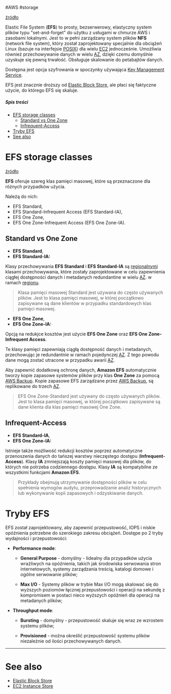 #AWS #storage

[źródło](https://docs.aws.amazon.com/efs/latest/ug/whatisefs.html)

Elastic File System (**EFS**) to prosty, bezserwerowy, elastyczny system plików typu "set-and-forget" do użytku z usługami w chmurze AWS i zasobami lokalnymi. Jest to w pełni zarządzany system plików **NFS** (network file system), który został zaprojektowany specjalnie dla obciążeń Linux (bazuje na interfejsie [POSIX](https://pl.wikipedia.org/wiki/POSIX)) dla wielu [EC2](EC2.md) jednocześnie. Umożliwia również przechowywanie danych w wielu [AZ](AWS%20locations.md#Availability%20zone), dzięki czemu domyślnie uzyskuje się pewną trwałość. Obsługuje skalowanie do petabajtów danych.

Dostępna jest opcja szyfrowania w spoczynky używająca [Key Management Service](Key%20Management%20Service.md).

EFS jest znacznie droższy od [Elastic Block Store](Elastic%20Block%20Store.md), ale płaci się faktyczne użycie, do którego  EFS się skaluje.

##### Spis treści

- [EFS storage classes](#EFS%20storage%20classes)
  - [Standard vs One Zone](#Standard%20vs%20One%20Zone)
  - [Infrequent-Access](#Infrequent-Access)
- [Tryby EFS](#Tryby%20EFS)
- [See also](#See%20also)

# EFS storage classes

[źródło](https://docs.aws.amazon.com/efs/latest/ug/storage-classes.html)

**EFS** oferuje szereg klas pamięci masowej, które są przeznaczone dla różnych przypadków użycia.

Należą do nich:

- EFS Standard,
- EFS Standard-Infrequent Access (EFS Standard-IA),
- EFS One Zone,
- EFS One Zone-Infrequent Access (EFS One Zone-IA).

## Standard vs One Zone

- **EFS Standard**,
- **EFS Standard-IA:**

Klasy przechowywania **EFS Standard** i **EFS Standard-IA** są [regionalnymi](AWS%20locations.md#Region) klasami przechowywania, które zostały zaprojektowane w celu zapewnienia ciągłej dostępności danych i metadanych redundantine w wielu [AZ](AWS%20locations.md#Availability%20zone). w ramach [regionu](AWS%20locations.md#Region).

> Klasa pamięci masowej Standard jest używana do często używanych plików. Jest to klasa pamięci masowej, w której początkowo zapisywane są dane klientów w przypadku standardowych klas pamięci masowej.

- **EFS One Zone**,
- **EFS One Zone-IA:**

Opcją na redukjce kosztów jest użycie **EFS One Zone** oraz **EFS One Zone-Infrequent Access**.

Te klasy pamięci zapewniają ciągłą dostępność danych i metadanych, przechowując je redundantnie w ramach pojedynczej [AZ](AWS%20locations.md#Availability%20zone). Z tego powodu dane mogą zostać utracone w przypadku awarii [AZ](AWS%20locations.md#Availability%20zone).

Aby zapewnić dodatkową ochronę danych, **Amazon EFS** automatycznie tworzy kopie zapasowe systemów plików przy klas **One Zone** za pomocą [AWS Backup](AWS%20Backup.md). Kopie zapasowe EFS zarządzane przez [AWS Backup](AWS%20Backup.md), są replikowane do trzech [AZ](AWS%20locations.md#Availability%20zone).

> EFS One Zone-Standard jest używany do często używanych plików. Jest to klasa pamięci masowej, w której początkowo zapisywane są dane klienta dla klas pamięci masowej One Zone.

## Infrequent-Access

- **EFS Standard-IA**,
- **EFS One Zone-IA:**

Istnieje także możliwość redukcji kosztów poprzez automatyczne przenoszenia danych do tańszej warstwy nieczęstego dostępu (**Infrequent-Access**). Klasy **IA** zmniejszają koszty pamięci masowej dla plików, do których nie potrzeba codziennego dostępu. Klasy **IA** są kompatybilne ze wszystkimi funkcjami **Amazon EFS**.

> Przykłady obejmują utrzymywanie dostępności plików w celu spełnienia wymogów audytu, przeprowadzanie analiz historycznych lub wykonywanie kopii zapasowych i odzyskiwanie danych.

# Tryby EFS

EFS został zaprojektowany, aby zapewnić przepustowość, IOPS i niskie opóźnienia potrzebne do szerokiego zakresu obciążeń. Dostępe po 2 tryby wydajności i przepustowości:

- **Performance mode**:

  - **General Purpose** - domyślny - Iidealny dla przypadków użycia wrażliwych na opóźnienia, takich jak środowiska serwowania stron internetowych, systemy zarządzania treścią, katalogi domowe i ogólne serwowanie plików;

  - **Max I/O** - Systemy plików w trybie Max I/O mogą skalować się do wyższych poziomów łącznej przepustowości i operacji na sekundę z kompromisem w postaci nieco wyższych opóźnień dla operacji na metadanych plików;

- **Throughput mode**:

  - **Bursting** - domyślny - przepustowość skaluje się wraz ze wzrostem systemu plików;

  - **Provisioned** - można określić przepustowość systemu plików niezależnie od ilości przechowywanych danych.

---

# See also

- [Elastic Block Store](Elastic%20Block%20Store.md)
- [EC2 Instance Store](EC2%20Instance%20Store.md)
